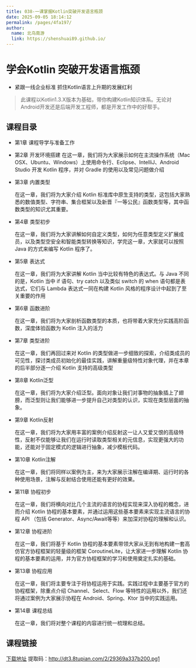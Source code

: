 ```yaml
---
title: 038-一课掌握Kotlin突破开发语言瓶颈
date: 2025-09-05 18:14:12
permalink: /pages/4fa197/
author: 
  name: 北鸟南游
  link: https://shenshuai89.github.io/
---
```

# 学会Kotlin 突破开发语言瓶颈
- 紧跟一线企业标准 抓住Kotlin语言上升期的发展红利
> 此课程以Kotlin1.3.X版本为基础，带你构建Kotlin知识体系。无论对Android开发还是后端开发工程师，都是开发工作中的好帮手。

## 课程目录
- 第1章 课程导学与准备工作
- 第2章 开发环境搭建
    在这一章，我们将为大家展示如何在主流操作系统（Mac OSX、Ubuntu、Windows）上使用命令行、Eclipse、IntelliJ、Android Studio 开发 Kotlin 程序，并对 Gradle 的使用以及常见问题做介绍

- 第3章 内置类型

  在这一章，我们将为大家介绍 Kotlin 标准库中原生支持的类型，这包括大家熟悉的数值类型、字符串、集合框架以及新晋『一等公民』函数类型等，其中函数类型的知识尤其重要。

- 第4章 类型初步

  在这一章，我们将为大家讲解如何自定义类型，如何为任意类型定义扩展成员，以及类型空安全和智能类型转换等知识，学完这一章，大家就可以按照 Java 的方式来编写 Kotlin 程序了。

- 第5章 表达式

  在这一章，我们将为大家讲解 Kotlin 当中比较有特色的表达式。与 Java 不同的是，Kotlin 当中 if 语句、try catch 以及类似 switch 的 when 语句都是表达式，它们与 Lambda 表达式一同在构建 Kotlin 风格的程序设计中起到了至关重要的作用

- 第6章 函数进阶

  在这一章，我们将为大家剖析函数类型的本质，也将带着大家充分实践高阶函数，深度体验函数为 Kotlin 注入的活力

- 第7章 类型进阶

  在这一章，我们再回过来对 Kotlin 的类型做进一步细致的探索，介绍类成员的可见性，探讨类成员初始化的最佳实践，讲解重量级特性对象代理，并在本章的后半部分逐一介绍 Kotlin 支持的高级类型

- 第8章 Kotlin泛型

  在这一章，我们将为大家介绍泛型。面向对象让我们对事物的抽象插上了翅膀，而泛型则让我们能够进一步提升自己对类型的认识，实现在类型层面的抽象。

- 第9章 Kotlin反射

   在这一章，我们将为大家用丰富的案例介绍反射这一让人又爱又恨的高级特性，反射不仅能够让我们在运行时读取类型相关的元信息，实现更强大的功能，还能对于固定模式的逻辑进行抽象，减少模板代码。

- 第10章 Kotlin注解

   在这一章，我们将同样以案例为主，来为大家展示注解在编译期、运行时的各种使用场景，注解与反射结合使用还能有更好的效果。

- 第11章 协程初步

   在这一章，我们将横向对比几个主流的语言的协程实现来深入协程的概念，进而介绍 Kotlin 协程的基本要素，并通过运用这些基本要素来实现主流语言的协程 API （包括 Generator、Async/Await等等）来加深对协程的理解和认识。

- 第12章 协程进阶

   在这一章，我们将基于 Kotlin 协程的基本要素带领大家从无到有地构建一套高仿官方协程框架的轻量级的框架 CoroutineLite，让大家进一步理解 Kotlin 协程的基本要素的运用，并为官方协程框架的学习和使用奠定扎实的基础。

- 第13章 协程应用

   在这一章，我们将主要专注于将协程运用于实践。实践过程中主要基于官方的协程框架，除重点介绍 Channel、Select、Flow 等特性的运用以外，我们还将通过案例为大家展示协程在 Android、Spring、Ktor 当中的实践运用。

- 第14章 课程总结

   在这一章，我们将对整个课程的内容进行统一梳理和总结。

## 课程链接
[下载地址](https://pan.baidu.com/s/1licvJMcgrL6jEK1IkjMYmg) 提取码：http://dt3.8tupian.com/2/29369a337b200.pg1